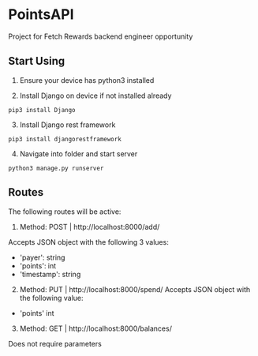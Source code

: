 # PointsAPI
Project for Fetch Rewards backend engineer opportunity

## Start Using
1. Ensure your device has python3 installed

2. Install Django on device if not installed already
```
pip3 install Django
```

3. Install Django rest framework
```
pip3 install djangorestframework
```

4. Navigate into folder and start server
```
python3 manage.py runserver
```

## Routes
The following routes will be active:

1. Method: POST | http://localhost:8000/add/

Accepts JSON object with the following 3 values:
- 'payer': string
- 'points': int
- 'timestamp': string


2. Method: PUT | http://localhost:8000/spend/
Accepts JSON object with the following value:
- 'points' int


3. Method: GET | http://localhost:8000/balances/

Does not require parameters

